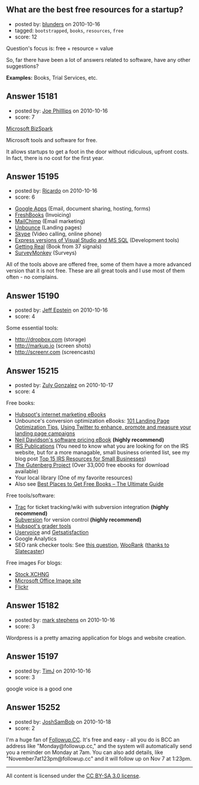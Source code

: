 ## What are the best free resources for a startup?

- posted by: [blunders](https://stackexchange.com/users/-1/4764-blunders) on 2010-10-16
- tagged: `bootstrapped`, `books`, `resources`, `free`
- score: 12

Question's focus is: free + resource = value

So, far there have been a lot of answers related to software, have any other suggestions?

**Examples:** Books, Trial Services, etc.


## Answer 15181

- posted by: [Joe Philllips](https://stackexchange.com/users/-1/4280-joe-philllips) on 2010-10-16
- score: 7

<p><a href="http://www.microsoft.com/bizspark/">Microsoft BizSpark</a></p>

<p>Microsoft tools and software for free.</p>

<p>It allows startups to get a foot in the door without ridiculous, upfront costs. In fact, there is no cost for the first year.</p>



## Answer 15195

- posted by: [Ricardo](https://stackexchange.com/users/-1/42-ricardo) on 2010-10-16
- score: 6

<ul>
<li><a href="http://www.google.com/apps/intl/en/group/index.html" rel="nofollow">Google Apps</a> (Email, document sharing, hosting, forms)</li>
<li><a href="http://www.freshbooks.com/" rel="nofollow">FreshBooks</a> (Invoicing)</li>
<li><a href="http://www.mailchimp.com/" rel="nofollow">MailChimp</a> (Email marketing)</li>
<li><a href="http://unbounce.com/" rel="nofollow">Unbounce</a> (Landing pages)</li>
<li><a href="http://www.skype.com/intl/en-us/home" rel="nofollow">Skype</a> (Video calling, online phone)</li>
<li><a href="http://www.microsoft.com/express/" rel="nofollow">Express versions of Visual Studio and
MS SQL</a> (Development tools)</li>
<li><a href="http://gettingreal.37signals.com/toc.php" rel="nofollow">Getting Real</a> (Book from 37 signals)</li>
<li><a href="http://www.surveymonkey.com/" rel="nofollow">SurveyMonkey</a> (Surveys)</li>
</ul>

<p>All of the tools above are offered free, some of them have a more advanced version that it is not free. These are all great tools and I use most of them often - no complains.</p>



## Answer 15190

- posted by: [Jeff Epstein](https://stackexchange.com/users/-1/3666-jeff-epstein) on 2010-10-16
- score: 4

 Some essential tools:

 - http://dropbox.com (storage)
 - http://markup.io   (screen shots)
 - http://screenr.com (screencasts)




## Answer 15215

- posted by: [Zuly Gonzalez](https://stackexchange.com/users/-1/2692-zuly-gonzalez) on 2010-10-17
- score: 4

<p>Free books:</p>

<ul>
<li><a href="http://www.hubspot.com/internet-marketing-whitepapers/" rel="nofollow">Hubspot's internet marketing eBooks</a></li>
<li>Unbounce's conversion optimization eBooks: <a href="http://unbounce.com/docs/101-landing-page-optimization-tips.pdf" rel="nofollow">101 Landing Page Optimization Tips</a>, <a href="http://unbounce.com/docs/landing-pages-and-twitter.pdf" rel="nofollow">Using Twitter to enhance, promote and measure your landing page campaigns</a></li>
<li><a href="http://downloads.businessofsoftware.org/dontjustrollthedice.pdf" rel="nofollow">Neil Davidson's software pricing eBook</a>  <strong>(highly recommend)</strong></li>
<li><a href="http://www.irs.gov/app/picklist/list/publicationsNoticesPdf.html" rel="nofollow">IRS Publications</a> (You need to know what you are looking for on the IRS website, but for a more managable, small business oriented list, see my blog post <a href="http://lightpointsecurity.com/content/top-15-irs-resources-for-small-businesses" rel="nofollow">Top 15 IRS Resources for Small Businesses</a>)</li>
<li><a href="http://www.gutenberg.org/wiki/Main_Page" rel="nofollow">The Gutenberg Project</a> (Over 33,000 free ebooks for download available)</li>
<li>Your local library (One of my favorite resources)</li>
<li>Also see <a href="http://www.friedbeef.com/best-places-to-get-free-books-the-ultimate-guide/" rel="nofollow">Best Places to Get Free Books – The Ultimate Guide</a></li>
</ul>

<p>Free tools/software:</p>

<ul>
<li><a href="http://trac.edgewall.org/" rel="nofollow">Trac</a> for ticket tracking/wiki with subversion integration <strong>(highly recommend)</strong></li>
<li><a href="http://subversion.tigris.org/" rel="nofollow">Subversion</a> for version control <strong>(highly recommend)</strong></li>
<li><a href="http://grader.com/" rel="nofollow">Hubspot's grader tools</a></li>
<li><a href="http://uservoice.com/" rel="nofollow">Uservoice</a> and <a href="http://getsatisfaction.com/" rel="nofollow">Getsatisfaction</a></li>
<li>Google Analytics</li>
<li>SEO rank checker tools: See <a href="http://answers.onstartups.com/questions/5690/what-is-the-best-free-seo-rank-checker-tool">this question</a>, <a href="http://www.woorank.com/" rel="nofollow">WooRank</a> (<a href="http://answers.onstartups.com/questions/12349/what-are-your-top-3-5-seo-tips">thanks to Slatecaster</a>)</li>
</ul>

<p>Free images For blogs:</p>

<ul>
<li><a href="http://www.sxc.hu/" rel="nofollow">Stock.XCHNG</a></li>
<li><a href="http://office.microsoft.com/en-us/images/" rel="nofollow">Microsoft Office Image site</a></li>
<li><a href="http://www.flickr.com/" rel="nofollow">Flickr</a></li>
</ul>



## Answer 15182

- posted by: [mark stephens](https://stackexchange.com/users/-1/212-mark-stephens) on 2010-10-16
- score: 3

Wordpress is a pretty amazing application for blogs and website creation.


## Answer 15197

- posted by: [TimJ](https://stackexchange.com/users/-1/1172-timj) on 2010-10-16
- score: 3

google voice is a good one


## Answer 15252

- posted by: [JoshSamBob](https://stackexchange.com/users/-1/940-joshsambob) on 2010-10-18
- score: 2

<p>I'm a huge fan of <a href="http://Followup.CC" rel="nofollow">Followup.CC</a>. It's free and easy - all you do is BCC an address like "Monday@followup.cc," and the system will automatically send you a reminder on Monday at 7am. You can also add details, like "November7at123pm@followup.cc" and it will follow up on Nov 7 at 1:23pm.</p>




---

All content is licensed under the [CC BY-SA 3.0 license](https://creativecommons.org/licenses/by-sa/3.0/).
